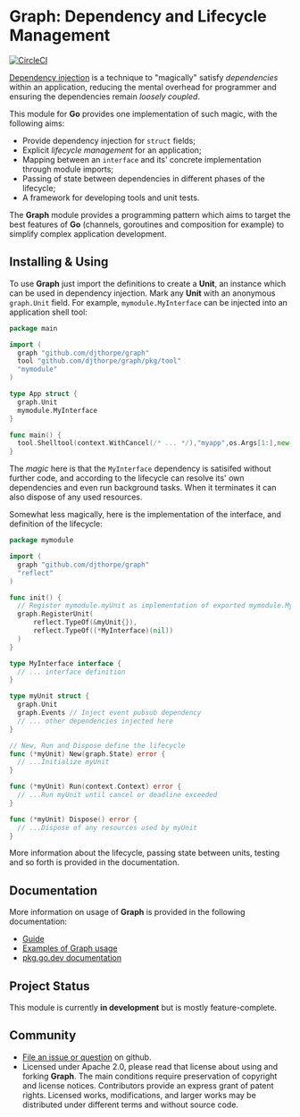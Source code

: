 
# Graph: Dependency and Lifecycle Management

[![CircleCI](https://circleci.com/gh/djthorpe/graph.svg?style=svg)](https://app.circleci.com/pipelines/github/djthorpe/graph)

[Dependency injection](https://en.wikipedia.org/wiki/Dependency_injection) is a technique
to "magically" satisfy _dependencies_ within an application, reducing the mental overhead for programmer and ensuring the dependencies remain _loosely coupled_.

This module for __Go__  provides one implementation of such magic, with the following aims:

  * Provide dependency injection for `struct` fields;
  * Explicit _lifecycle management_ for an application;
  * Mapping between an `interface` and its' concrete implementation through
    module imports;
  * Passing of state between dependencies in different phases of the lifecycle;
  * A framework for developing tools and unit tests.

The __Graph__ module provides a programming pattern which aims to target the
best features of __Go__ (channels, goroutines and composition for example)
to simplify complex application development.

## Installing & Using

To use __Graph__ just import the definitions to create a __Unit__, an instance which can
be used in dependency injection. Mark any __Unit__ with an anonymous `graph.Unit` field.
For example, `mymodule.MyInterface` can be injected into an application shell tool:

```go
package main

import (
  graph "github.com/djthorpe/graph"
  tool "github.com/djthorpe/graph/pkg/tool"
  "mymodule"
)

type App struct {
  graph.Unit
  mymodule.MyInterface
}

func main() {
  tool.Shelltool(context.WithCancel(/* ... */),"myapp",os.Args[1:],new(App))
}
```

The _magic_ here is that the `MyInterface` dependency is satisifed without further 
code, and according to the lifecycle can resolve its' own dependencies and even 
run background tasks. When it terminates it can also dispose of any used resources.

Somewhat less magically, here is the implementation of the interface, and definition
of the lifecycle:

```go
package mymodule

import (
  graph "github.com/djthorpe/graph"
  "reflect"
)

func init() {
  // Register mymodule.myUnit as implementation of exported mymodule.MyInterface
  graph.RegisterUnit(
      reflect.TypeOf(&myUnit{}), 
      reflect.TypeOf((*MyInterface)(nil))
  )
}

type MyInterface interface {
  // ... interface definition
}

type myUnit struct {
  graph.Unit
  graph.Events // Inject event pubsub dependency
  // ... other dependencies injected here
}

// New, Run and Dispose define the lifecycle
func (*myUnit) New(graph.State) error {
  // ...Initialize myUnit
}

func (*myUnit) Run(context.Context) error {
  // ...Run myUnit until cancel or deadline exceeded
}

func (*myUnit) Dispose() error {
  // ...Dispose of any resources used by myUnit
}
```

More information about the lifecycle, passing state between
units, testing and so forth is provided in the documentation.

## Documentation

More information on usage of __Graph__ is provided in the following documentation:

  * [Guide](doc/README.md)
  * [Examples of Graph usage](doc/examples.md)
  * [pkg.go.dev documentation](https://pkg.go.dev/github.com/djthorpe/graph)

## Project Status

This module is currently __in development__ but is mostly feature-complete.

## Community

  * [File an issue or question](http://github.com/djthorpe/graph/issues) on github.
  * Licensed under Apache 2.0, please read that license about using and forking __Graph__. The main conditions require preservation of copyright and license notices. Contributors provide an express grant of patent rights. Licensed works, modifications, and larger works may be distributed under different terms and without source code.

